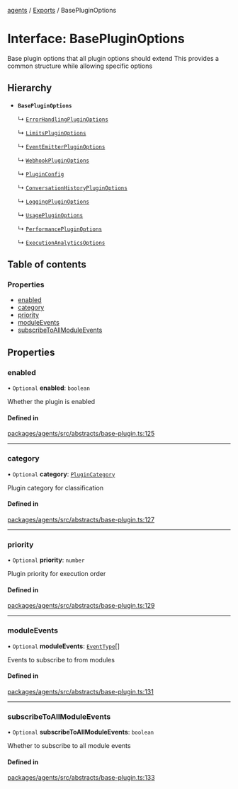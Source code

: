 <!-- 
 ⚠️  AUTO-GENERATED FILE - DO NOT EDIT MANUALLY
 This file is automatically generated by scripts/docs-generator.js
 To make changes, edit the source TypeScript files or update the generator script
-->

[agents](../../) / [Exports](../modules) / BasePluginOptions

# Interface: BasePluginOptions

Base plugin options that all plugin options should extend
This provides a common structure while allowing specific options

## Hierarchy

- **`BasePluginOptions`**

  ↳ [`ErrorHandlingPluginOptions`](ErrorHandlingPluginOptions)

  ↳ [`LimitsPluginOptions`](LimitsPluginOptions)

  ↳ [`EventEmitterPluginOptions`](EventEmitterPluginOptions)

  ↳ [`WebhookPluginOptions`](WebhookPluginOptions)

  ↳ [`PluginConfig`](PluginConfig)

  ↳ [`ConversationHistoryPluginOptions`](ConversationHistoryPluginOptions)

  ↳ [`LoggingPluginOptions`](LoggingPluginOptions)

  ↳ [`UsagePluginOptions`](UsagePluginOptions)

  ↳ [`PerformancePluginOptions`](PerformancePluginOptions)

  ↳ [`ExecutionAnalyticsOptions`](ExecutionAnalyticsOptions)

## Table of contents

### Properties

- [enabled](BasePluginOptions#enabled)
- [category](BasePluginOptions#category)
- [priority](BasePluginOptions#priority)
- [moduleEvents](BasePluginOptions#moduleevents)
- [subscribeToAllModuleEvents](BasePluginOptions#subscribetoallmoduleevents)

## Properties

### enabled

• `Optional` **enabled**: `boolean`

Whether the plugin is enabled

#### Defined in

[packages/agents/src/abstracts/base-plugin.ts:125](https://github.com/woojubb/robota/blob/87419dbb26faf50d7f1d60ae717fbe215743d1f6/packages/agents/src/abstracts/base-plugin.ts#L125)

___

### category

• `Optional` **category**: [`PluginCategory`](../enums/PluginCategory)

Plugin category for classification

#### Defined in

[packages/agents/src/abstracts/base-plugin.ts:127](https://github.com/woojubb/robota/blob/87419dbb26faf50d7f1d60ae717fbe215743d1f6/packages/agents/src/abstracts/base-plugin.ts#L127)

___

### priority

• `Optional` **priority**: `number`

Plugin priority for execution order

#### Defined in

[packages/agents/src/abstracts/base-plugin.ts:129](https://github.com/woojubb/robota/blob/87419dbb26faf50d7f1d60ae717fbe215743d1f6/packages/agents/src/abstracts/base-plugin.ts#L129)

___

### moduleEvents

• `Optional` **moduleEvents**: [`EventType`](../modules#eventtype)[]

Events to subscribe to from modules

#### Defined in

[packages/agents/src/abstracts/base-plugin.ts:131](https://github.com/woojubb/robota/blob/87419dbb26faf50d7f1d60ae717fbe215743d1f6/packages/agents/src/abstracts/base-plugin.ts#L131)

___

### subscribeToAllModuleEvents

• `Optional` **subscribeToAllModuleEvents**: `boolean`

Whether to subscribe to all module events

#### Defined in

[packages/agents/src/abstracts/base-plugin.ts:133](https://github.com/woojubb/robota/blob/87419dbb26faf50d7f1d60ae717fbe215743d1f6/packages/agents/src/abstracts/base-plugin.ts#L133)
